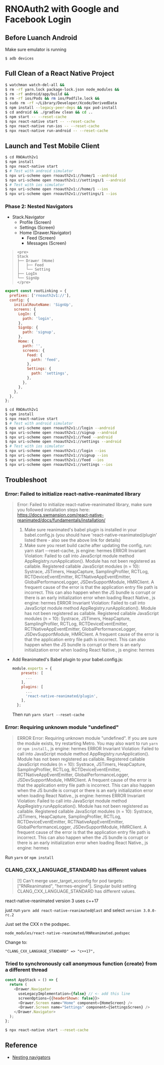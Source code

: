 # RNOAuth2 with Google and Facebook Login

## Before Luanch Android

Make sure emulator is running

```
$ adb devices
```

## Full Clean of a React Native Project

```sh
$ watchman watch-del-all &&
$ rm -rf yarn.lock package-lock.json node_modules &&
$ rm -rf android/app/build &&
$ rm -rf ios/Pods && rm ios/Podfile.lock &&
$ sudo rm -rf ~/Library/Developer/Xcode/DerivedData
$ npm install --legacy-peer-deps && npx pod-install
$ cd android && ./gradlew clean && cd ..
$ npm start -- --reset-cache
$ npx react-native start -- --reset-cache
$ npx react-native run-ios -- --reset-cache
$ npx react-native run-android -- --reset-cache
```

## Launch and Test Mobile Client

```sh
$ cd RNOAuth2v1
$ npm install
$ npx react-native start
$ # Test with android simulator
$ npx uri-scheme open rnoauth2v1://home/1 --android
$ npx uri-scheme open rnoauth2v1://settings/1 --android
$ # Test with ios simulator
$ npx uri-scheme open rnoauth2v1://home/1 --ios
$ npx uri-scheme open rnoauth2v1://settings/1 --ios
```

### Phase 2: Nested Navigators

- Stack.Navigator
  - Profile (Screen)
  - Settings (Screen)
  - Home (Drawer.Navigator)
    - Feed (Screen)
    - Messages (Screen)

> ```
> <pre>
> Stack
> ├── Drawer (Home)
> │   ├── Feed
> │   └── Setting
> ├── LogIn
> └── SignUp
> </pre>
> ```

```js
export const rootLinking = {
  prefixes: ['rnoauth2v1://'],
  config: {
    initialRouteName: 'SignUp',
    screens: {
      LogIn: {
        path: 'login',
      },
      SignUp: {
        path: 'signup',
      },
      Home: {
        path: '',
        screens: {
          Feed: {
            path: 'feed',
          },
          Settings: {
            path: 'settings',
          },
        },
      },
    },
  },
};
```

```sh
$ cd RNOAuth2v1
$ npm install
$ npx react-native start
$ # Test with android simulator
$ npx uri-scheme open rnoauth2v1://login --android
$ npx uri-scheme open rnoauth2v1://signup --android
$ npx uri-scheme open rnoauth2v1://feed --android
$ npx uri-scheme open rnoauth2v1://settings --android
$ # Test with ios simulator
$ npx uri-scheme open rnoauth2v1://login --ios
$ npx uri-scheme open rnoauth2v1://signup --ios
$ npx uri-scheme open rnoauth2v1://feed --ios
$ npx uri-scheme open rnoauth2v1://settings --ios
```

## Troubleshoot

### Error: Failed to initialize react-native-reanimated library

> Error: Failed to initialize react-native-reanimated library, make sure you followed installation steps here: https://docs.swmansion.com/react-native-reanimated/docs/fundamentals/installation/
>
> 1. Make sure reanimated's babel plugin is installed in your babel.config.js (you should have 'react-native-reanimated/plugin' listed there - also see the above link for details)
> 2. Make sure you reset build cache after updating the config, run: yarn start --reset-cache, js engine: hermes
>    ERROR Invariant Violation: Failed to call into JavaScript module method AppRegistry.runApplication(). Module has not been registered as callable. Registered callable JavaScript modules (n = 10): Systrace, JSTimers, HeapCapture, SamplingProfiler, RCTLog, RCTDeviceEventEmitter, RCTNativeAppEventEmitter, GlobalPerformanceLogger, JSDevSupportModule, HMRClient.
>    A frequent cause of the error is that the application entry file path is incorrect. This can also happen when the JS bundle is corrupt or there is an early initialization error when loading React Native., js engine: hermes
>    ERROR Invariant Violation: Failed to call into JavaScript module method AppRegistry.runApplication(). Module has not been registered as callable. Registered callable JavaScript modules (n = 10): Systrace, JSTimers, HeapCapture, SamplingProfiler, RCTLog, RCTDeviceEventEmitter, RCTNativeAppEventEmitter, GlobalPerformanceLogger, JSDevSupportModule, HMRClient.
>    A frequent cause of the error is that the application entry file path is incorrect. This can also happen when the JS bundle is corrupt or there is an early initialization error when loading React Native., js engine: hermes

- Add Reanimated's Babel plugin to your babel.config.js:

  ```js
  module.exports = {
      presets: [
        ...
      ],
      plugins: [
        ...
        'react-native-reanimated/plugin',
      ],
    };
  ```

  Then run `yarn start --reset-cache`

### Error: Requiring unknown module "undefined"

> ERROR Error: Requiring unknown module "undefined". If you are sure the module exists, try restarting Metro. You may also want to run `yarn` or `npm install`., js engine: hermes
> ERROR Invariant Violation: Failed to call into JavaScript module method AppRegistry.runApplication(). Module has not been registered as callable. Registered callable JavaScript modules (n = 10): Systrace, JSTimers, HeapCapture, SamplingProfiler, RCTLog, RCTDeviceEventEmitter, RCTNativeAppEventEmitter, GlobalPerformanceLogger, JSDevSupportModule, HMRClient.
> A frequent cause of the error is that the application entry file path is incorrect. This can also happen when the JS bundle is corrupt or there is an early initialization error when loading React Native., js engine: hermes
> ERROR Invariant Violation: Failed to call into JavaScript module method AppRegistry.runApplication(). Module has not been registered as callable. Registered callable JavaScript modules (n = 10): Systrace, JSTimers, HeapCapture, SamplingProfiler, RCTLog, RCTDeviceEventEmitter, RCTNativeAppEventEmitter, GlobalPerformanceLogger, JSDevSupportModule, HMRClient.
> A frequent cause of the error is that the application entry file path is incorrect. This can also happen when the JS bundle is corrupt or there is an early initialization error when loading React Native., js engine: hermes

Run `yarn` or `npm install`

### CLANG_CXX_LANGUAGE_STANDARD has different values

> [!] Can't merge user_target_xcconfig for pod targets: ["RNReanimated", "hermes-engine"]. Singular build setting CLANG_CXX_LANGUAGE_STANDARD has different values.

react-native-reanimated version 3 uses c++17

just run `yarn add react-native-reanimated@last` and select `version 3.0.0-rc.2`

Just set the CXX n the podspec.

`node_modules/react-native-reanimated/RNReanimated.podspec`

Change to:

`"CLANG_CXX_LANGUAGE_STANDARD" => "c++17",`

### Tried to synchronously call anonymous function {create} from a different thread

```js
const AppStack = () => {
  return (
    <Drawer.Navigator
      useLegacyImplementation={false} // <- add this line
      screenOptions={{headerShown: false}}>
      <Drawer.Screen name="Home" component={HomeScreen} />
      <Drawer.Screen name="Settings" component={SettingsScreen} />
    </Drawer.Navigator>
  );
};
```

```bash
$ npx react-native start --reset-cache
```

## Reference

- [Nesting navigators](https://reactnavigation.org/docs/nesting-navigators/)
